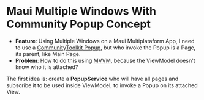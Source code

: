 # Maui Multiple Windows With Community Popup Concept

- **Feature**: Using Multiple Windows on a Maui Multiplataform App, I need to use a  [CommunityToolkit Popup](https://learn.microsoft.com/en-us/dotnet/communitytoolkit/maui/views/popup), but who invoke the Popup is a Page, its parent, like Main Page. 
- **Problem**: How to do this using [MVVM](https://learn.microsoft.com/pt-br/windows/uwp/data-binding/data-binding-and-mvvm), because the ViewModel doesn't know who it is attached?

The first idea is: create a **PopupService** who will have all pages and subscribe it to be used inside ViewModel, to invoke a Popup on its attached View.

